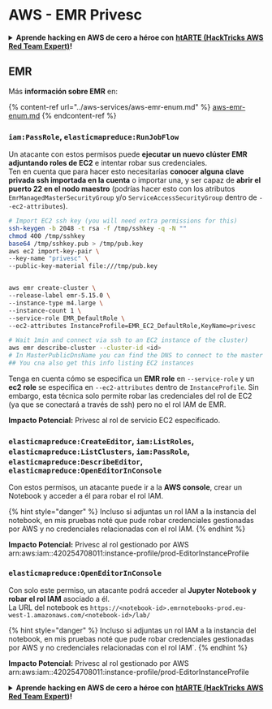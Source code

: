 # AWS - EMR Privesc

<details>

<summary><strong>Aprende hacking en AWS de cero a héroe con</strong> <a href="https://training.hacktricks.xyz/courses/arte"><strong>htARTE (HackTricks AWS Red Team Expert)</strong></a><strong>!</strong></summary>

Otras formas de apoyar a HackTricks:

* Si quieres ver a tu **empresa anunciada en HackTricks** o **descargar HackTricks en PDF**, consulta los [**PLANES DE SUSCRIPCIÓN**](https://github.com/sponsors/carlospolop)!
* Consigue el [**merchandising oficial de PEASS & HackTricks**](https://peass.creator-spring.com)
* Descubre [**La Familia PEASS**](https://opensea.io/collection/the-peass-family), nuestra colección de [**NFTs**](https://opensea.io/collection/the-peass-family) exclusivos
* **Únete al** 💬 [**grupo de Discord**](https://discord.gg/hRep4RUj7f) o al [**grupo de telegram**](https://t.me/peass) o **sígueme** en **Twitter** 🐦 [**@carlospolopm**](https://twitter.com/carlospolopm)**.**
* **Comparte tus trucos de hacking enviando PRs a los repositorios de GitHub de** [**HackTricks**](https://github.com/carlospolop/hacktricks) y [**HackTricks Cloud**](https://github.com/carlospolop/hacktricks-cloud).

</details>

## EMR

Más **información sobre EMR** en:

{% content-ref url="../aws-services/aws-emr-enum.md" %}
[aws-emr-enum.md](../aws-services/aws-emr-enum.md)
{% endcontent-ref %}

### `iam:PassRole`, `elasticmapreduce:RunJobFlow`

Un atacante con estos permisos puede **ejecutar un nuevo clúster EMR adjuntando roles de EC2** e intentar robar sus credenciales.\
Ten en cuenta que para hacer esto necesitarías **conocer alguna clave privada ssh importada en la cuenta** o importar una, y ser capaz de **abrir el puerto 22 en el nodo maestro** (podrías hacer esto con los atributos `EmrManagedMasterSecurityGroup` y/o `ServiceAccessSecurityGroup` dentro de `--ec2-attributes`).
```bash
# Import EC2 ssh key (you will need extra permissions for this)
ssh-keygen -b 2048 -t rsa -f /tmp/sshkey -q -N ""
chmod 400 /tmp/sshkey
base64 /tmp/sshkey.pub > /tmp/pub.key
aws ec2 import-key-pair \
--key-name "privesc" \
--public-key-material file:///tmp/pub.key


aws emr create-cluster \
--release-label emr-5.15.0 \
--instance-type m4.large \
--instance-count 1 \
--service-role EMR_DefaultRole \
--ec2-attributes InstanceProfile=EMR_EC2_DefaultRole,KeyName=privesc

# Wait 1min and connect via ssh to an EC2 instance of the cluster)
aws emr describe-cluster --cluster-id <id>
# In MasterPublicDnsName you can find the DNS to connect to the master instance
## You cna also get this info listing EC2 instances
```
Tenga en cuenta cómo se especifica un **EMR role** en `--service-role` y un **ec2 role** se especifica en `--ec2-attributes` dentro de `InstanceProfile`. Sin embargo, esta técnica solo permite robar las credenciales del rol de EC2 (ya que se conectará a través de ssh) pero no el rol IAM de EMR.

**Impacto Potencial:** Privesc al rol de servicio EC2 especificado.

### `elasticmapreduce:CreateEditor`, `iam:ListRoles`, `elasticmapreduce:ListClusters`, `iam:PassRole`, `elasticmapreduce:DescribeEditor`, `elasticmapreduce:OpenEditorInConsole`

Con estos permisos, un atacante puede ir a la **AWS console**, crear un Notebook y acceder a él para robar el rol IAM.

{% hint style="danger" %}
Incluso si adjuntas un rol IAM a la instancia del notebook, en mis pruebas noté que pude robar credenciales gestionadas por AWS y no credenciales relacionadas con el rol IAM.
{% endhint %}

**Impacto Potencial:** Privesc al rol gestionado por AWS arn:aws:iam::420254708011:instance-profile/prod-EditorInstanceProfile

### `elasticmapreduce:OpenEditorInConsole`

Con solo este permiso, un atacante podrá acceder al **Jupyter Notebook y robar el rol IAM** asociado a él.\
La URL del notebook es `https://<notebook-id>.emrnotebooks-prod.eu-west-1.amazonaws.com/<notebook-id>/lab/`

{% hint style="danger" %}
Incluso si adjuntas un rol IAM a la instancia del notebook, en mis pruebas noté que pude robar credenciales gestionadas por AWS y no credenciales relacionadas con el rol IAM`.
{% endhint %}

**Impacto Potencial:** Privesc al rol gestionado por AWS arn:aws:iam::420254708011:instance-profile/prod-EditorInstanceProfile

<details>

<summary><strong>Aprende hacking en AWS de cero a héroe con</strong> <a href="https://training.hacktricks.xyz/courses/arte"><strong>htARTE (HackTricks AWS Red Team Expert)</strong></a><strong>!</strong></summary>

Otras formas de apoyar a HackTricks:

* Si quieres ver tu **empresa anunciada en HackTricks** o **descargar HackTricks en PDF** revisa los [**PLANES DE SUSCRIPCIÓN**](https://github.com/sponsors/carlospolop)!
* Consigue el [**merchandising oficial de PEASS & HackTricks**](https://peass.creator-spring.com)
* Descubre [**La Familia PEASS**](https://opensea.io/collection/the-peass-family), nuestra colección de [**NFTs**](https://opensea.io/collection/the-peass-family) exclusivos
* **Únete al** 💬 [**grupo de Discord**](https://discord.gg/hRep4RUj7f) o al [**grupo de telegram**](https://t.me/peass) o **sigue** a **Twitter** 🐦 [**@carlospolopm**](https://twitter.com/carlospolopm)**.**
* **Comparte tus trucos de hacking enviando PRs a los repositorios de GitHub** [**HackTricks**](https://github.com/carlospolop/hacktricks) y [**HackTricks Cloud**](https://github.com/carlospolop/hacktricks-cloud).

</details>
